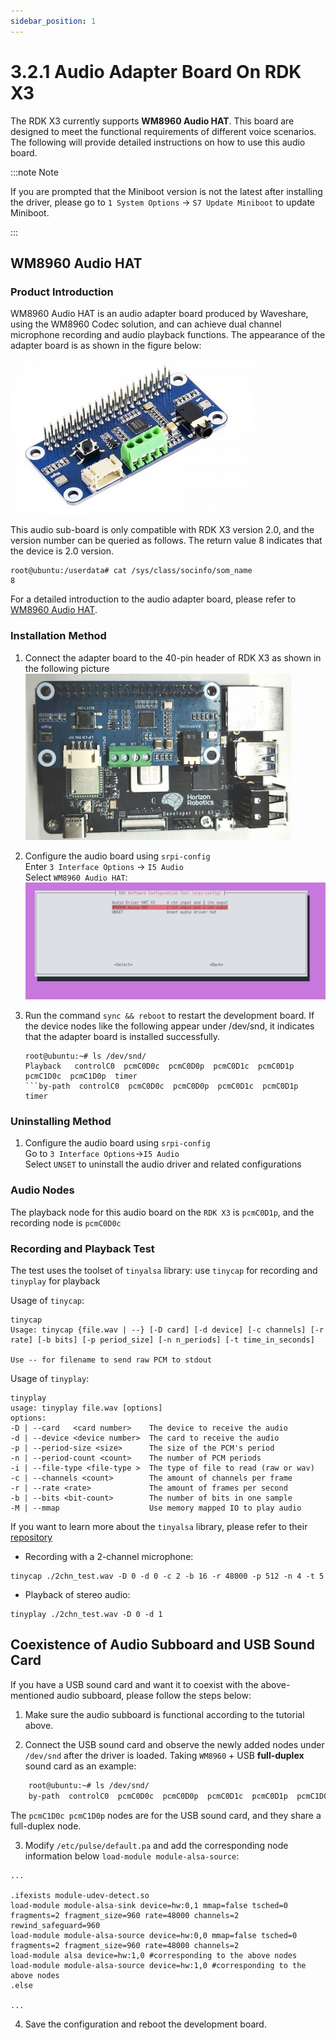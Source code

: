 ```yaml
---
sidebar_position: 1
---
```

# 3.2.1 Audio Adapter Board On RDK X3

The RDK X3 currently supports **WM8960 Audio HAT**. This board are designed to meet the functional requirements of different voice scenarios. The following will provide detailed instructions on how to use this audio board.

:::note Note

If you are prompted that the Miniboot version is not the latest after installing the driver, please go to `1 System Options` -> `S7 Update Miniboot` to update Miniboot.

:::


## WM8960 Audio HAT

### Product Introduction

WM8960 Audio HAT is an audio adapter board produced by Waveshare, using the WM8960 Codec solution, and can achieve dual channel microphone recording and audio playback functions. The appearance of the adapter board is as shown in the figure below:

![image-audio-wm8960](./image/image-audio-wm8960.jpg)

This audio sub-board is only compatible with RDK X3 version 2.0, and the version number can be queried as follows. The return value 8 indicates that the device is 2.0 version.
```shell
root@ubuntu:/userdata# cat /sys/class/socinfo/som_name
8
```

For a detailed introduction to the audio adapter board, please refer to [WM8960 Audio HAT](https://www.waveshare.net/wiki/WM8960_Audio_HAT).

### Installation Method

1. Connect the adapter board to the 40-pin header of RDK X3 as shown in the following picture  
![image-wm8960-audio-hat-setup](./image/image-wm8960-audio-hat-setup.jpg)

2. Configure the audio board using `srpi-config`  
Enter `3 Interface Options` -> `I5 Audio`  
Select `WM8960 Audio HAT`:
![image-audio-driver-hat-config00](./image/image-audio-driver-hat-config01.png) 

3. Run the command `sync && reboot` to restart the development board. If the device nodes like the following appear under /dev/snd, it indicates that the adapter board is installed successfully.
    ```shell
    root@ubuntu:~# ls /dev/snd/
    Playback   controlC0  pcmC0D0c  pcmC0D0p  pcmC0D1c  pcmC0D1p  pcmC1D0c  pcmC1D0p  timer
    ```by-path  controlC0  pcmC0D0c  pcmC0D0p  pcmC0D1c  pcmC0D1p  timer
    ```

### Uninstalling Method
1. Configure the audio board using `srpi-config`   
Go to `3 Interface Options`->`I5 Audio`  
Select `UNSET` to uninstall the audio driver and related configurations

### Audio Nodes
The playback node for this audio board on the `RDK X3` is `pcmC0D1p`, and the recording node is `pcmC0D0c`

### Recording and Playback Test

The test uses the toolset of `tinyalsa` library: use `tinycap` for recording and `tinyplay` for playback

Usage of `tinycap`:
```shell
tinycap
Usage: tinycap {file.wav | --} [-D card] [-d device] [-c channels] [-r rate] [-b bits] [-p period_size] [-n n_periods] [-t time_in_seconds]

Use -- for filename to send raw PCM to stdout
```
Usage of `tinyplay`:
```shell
tinyplay
usage: tinyplay file.wav [options]
options:
-D | --card   <card number>    The device to receive the audio
-d | --device <device number>  The card to receive the audio
-p | --period-size <size>      The size of the PCM's period
-n | --period-count <count>    The number of PCM periods
-i | --file-type <file-type >  The type of file to read (raw or wav)
-c | --channels <count>        The amount of channels per frame
-r | --rate <rate>             The amount of frames per second
-b | --bits <bit-count>        The number of bits in one sample
-M | --mmap                    Use memory mapped IO to play audio
```
If you want to learn more about the `tinyalsa` library, please refer to their [repository](https://github.com/tinyalsa/tinyalsa)



- Recording with a 2-channel microphone:

```
tinycap ./2chn_test.wav -D 0 -d 0 -c 2 -b 16 -r 48000 -p 512 -n 4 -t 5
```

- Playback of stereo audio:

```
tinyplay ./2chn_test.wav -D 0 -d 1
```


## Coexistence of Audio Subboard and USB Sound Card

If you have a USB sound card and want it to coexist with the above-mentioned audio subboard, please follow the steps below:

1. Make sure the audio subboard is functional according to the tutorial above.

2. Connect the USB sound card and observe the newly added nodes under `/dev/snd` after the driver is loaded. Taking `WM8960` + USB **full-duplex** sound card as an example:
```bash
    root@ubuntu:~# ls /dev/snd/
    by-path  controlC0  pcmC0D0c  pcmC0D0p  pcmC0D1c  pcmC0D1p  pcmC1D0c  pcmC1D0p  timer
```
The `pcmC1D0c pcmC1D0p` nodes are for the USB sound card, and they share a full-duplex node.

3. Modify `/etc/pulse/default.pa` and add the corresponding node information below `load-module module-alsa-source`:
```apacheconf
...

.ifexists module-udev-detect.so
load-module module-alsa-sink device=hw:0,1 mmap=false tsched=0 fragments=2 fragment_size=960 rate=48000 channels=2 rewind_safeguard=960
load-module module-alsa-source device=hw:0,0 mmap=false tsched=0 fragments=2 fragment_size=960 rate=48000 channels=2
load-module alsa device=hw:1,0 #corresponding to the above nodes
load-module module-alsa-source device=hw:1,0 #corresponding to the above nodes
.else

...
```

4. Save the configuration and reboot the development board.